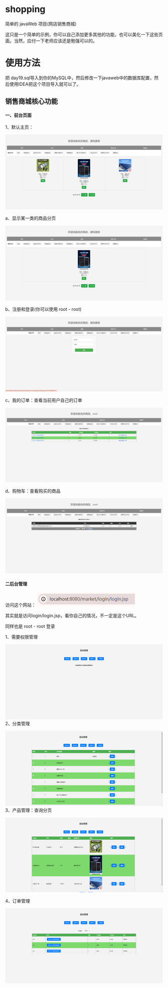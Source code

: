 # shopping
简单的 javaWeb 项目(网店销售商城)

这只是一个简单的示例，你可以自己添加更多其他的功能，也可以美化一下这些页面。当然，应付一下老师应该还是勉强可以的。





#  使用方法

把 day19.sql导入到你的MySQL中，然后修改一下javaweb中的数据库配置，然后使用IDEA把这个项目导入就可以了。



## 销售商城核心功能



#### 一、前台页面

1、默认主页：

![Snipaste_2023-11-02_16-17-26](./images/Snipaste_2023-11-02_16-17-26.png)

a、显示某一类的商品分页

![image-20231102162008569](./README.assets/image-20231102162008569.png)

b、注册和登录(你可以使用 root - root)

![image-20231102162110934](./README.assets/image-20231102162110934.png)

c、我的订单：查看当前用户自己的订单

![image-20231102162131283](./README.assets/image-20231102162131283.png)

d、购物车：查看购买的商品

![image-20231102162151661](./README.assets/image-20231102162151661.png)



#### 二后台管理

访问这个网站： ![image-20231102162246325](./README.assets/image-20231102162246325.png)

其实就是访问login/login.jsp，看你自己的情况，不一定是这个URL。

同样也是 root - root 登录

1、需要权限管理

![image-20231102162345700](./README.assets/image-20231102162345700.png)2、分类管理

![image-20231102162357298](./README.assets/image-20231102162357298.png)3、产品管理：查询分页

![image-20231102162439147](./README.assets/image-20231102162439147.png)

4、订单管理

![image-20231102162452545](./README.assets/image-20231102162452545.png)

